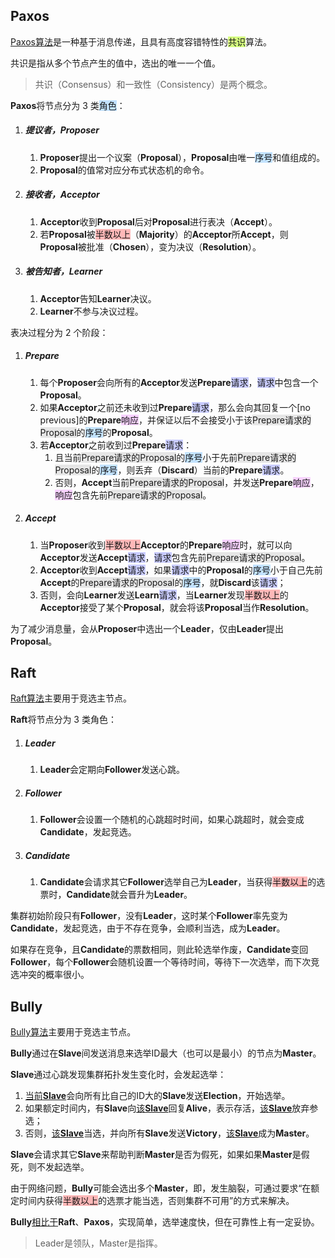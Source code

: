 ## Paxos

[Paxos算法](https://www.cyc2018.xyz/其它/系统设计/分布式.html#五、paxos)是一种基于消息传递，且具有高度容错特性的<span style=background:#d4fe7f>共识</span>算法。

共识是指从多个节点产生的值中，选出的唯一一个值。

> 共识（Consensus）和一致性（Consistency）是两个概念。

**Paxos**将节点分为 3 类<span style=background:#c2e2ff>角色</span>：

1. ##### 提议者，Proposer

   1. **Proposer**提出一个议案（**Proposal**），**Proposal**由唯一<span style=background:#c2e2ff>序号</span>和值组成的。
   2. **Proposal**的值常对应分布式状态机的命令。

2. ##### 接收者，Acceptor

   1. **Acceptor**收到**Proposal**后对**Proposal**进行表决（**Accept**）。
   2. 若**Proposal**被<span style=background:#ffb8b8>半数以上</span>（**Majority**）的**Acceptor**所**Accept**，则**Proposal**被批准（**Chosen**），变为决议（**Resolution**）。

3. ##### 被告知者，Learner

   1. **Acceptor**告知**Learner**决议。
   2. **Learner**不参与决议过程。

表决过程分为 2 个阶段：

1. ##### Prepare

   1. 每个**Proposer**会向所有的**Acceptor**发送**Prepare**<span style=background:#c9ccff>请求</span>，<span style=background:#c9ccff>请求</span>中包含一个**Proposal**。
   2. 如果**Acceptor**之前还未收到过**Prepare**<span style=background:#c9ccff>请求</span>，那么会向其回复一个[no previous]的**Prepare**<span style=background:#f8d2ff>响应</span>，并保证以后不会接受小于该<span style=background:#e6e6e6>Prepare请求的Proposal</span>的<span style=background:#c2e2ff>序号</span>的**Proposal**。
   3. 若**Acceptor**之前收到过**Prepare**<span style=background:#c9ccff>请求</span>：
      1. 且当前<span style=background:#e6e6e6>Prepare请求的Proposal</span>的<span style=background:#c2e2ff>序号</span>小于先前<span style=background:#e6e6e6>Prepare请求的Proposal</span>的<span style=background:#c2e2ff>序号</span>，则丢弃（**Discard**）当前的**Prepare**<span style=background:#c9ccff>请求</span>。
      2. 否则，**Accept**当前<span style=background:#e6e6e6>Prepare请求的Proposal</span>，并发送**Prepare**<span style=background:#f8d2ff>响应</span>，<span style=background:#f8d2ff>响应</span>包含先前<span style=background:#e6e6e6>Prepare请求的Proposal</span>。

2. ##### Accept

   1. 当**Proposer**收到<span style=background:#ffb8b8>半数以上</span>**Acceptor**的**Prepare**<span style=background:#f8d2ff>响应</span>时，就可以向**Acceptor**发送**Accept**<span style=background:#c9ccff>请求</span>，<span style=background:#c9ccff>请求</span>包含先前<span style=background:#e6e6e6>Prepare请求的Proposal</span>。
   2. **Acceptor**收到**Accept**<span style=background:#c9ccff>请求</span>，如果<span style=background:#c9ccff>请求</span>中的**Proposal**的<span style=background:#c2e2ff>序号</span>小于自己先前**Accept**的<span style=background:#e6e6e6>Prepare请求的Proposal</span>的<span style=background:#c2e2ff>序号</span>，就**Discard**该<span style=background:#c9ccff>请求</span>；
   3. 否则，会向**Learner**发送**Learn**<span style=background:#c9ccff>请求</span>，当**Learner**发现<span style=background:#ffb8b8>半数以上</span>的**Acceptor**接受了某个**Proposal**，就会将该**Proposal**当作**Resolution**。

为了减少消息量，会从**Proposer**中选出一个**Leader**，仅由**Leader**提出**Proposal**。



## Raft

[Raft算法](https://www.cyc2018.xyz/其它/系统设计/分布式.html#六、raft)主要用于竞选主节点。

**Raft**将节点分为 3 类角色：

1. ##### Leader

   1. **Leader**会定期向**Follower**发送心跳。

2. ##### Follower

   1. **Follower**会设置一个随机的心跳超时时间，如果心跳超时，就会变成**Candidate**，发起竞选。

3. ##### Candidate

   1. **Candidate**会请求其它**Follower**选举自己为**Leader**，当获得<span style=background:#ffb8b8>半数以上</span>的选票时，**Candidate**就会晋升为**Leader**。

集群初始阶段只有**Follower**，没有**Leader**，这时某个**Follower**率先变为**Candidate**，发起竞选，由于不存在竞争，会顺利当选，成为**Leader**。

如果存在竞争，且**Candidate**的票数相同，则此轮选举作废，**Candidate**变回**Follower**，每个**Follower**会随机设置一个等待时间，等待下一次选举，而下次竞选冲突的概率很小。



## Bully

[Bully算法](https://zhuanlan.zhihu.com/p/110015509)主要用于竞选主节点。

**Bully**通过在**Slave**间发送消息来选举ID最大（也可以是最小）的节点为**Master**。

**Slave**通过心跳发现集群拓扑发生变化时，会发起选举：

1. <u>当前**Slave**</u>会向所有比自己的ID大的**Slave**发送**Election**，开始选举。
2. 如果额定时间内，有**Slave**向<u>该**Slave**</u>回复**Alive**，表示存活，<u>该**Slave**</u>放弃参选；
3. 否则，<u>该**Slave**</u>当选，并向所有**Slave**发送**Victory**，<u>该**Slave**</u>成为**Master**。

**Slave**会请求其它**Slave**来帮助判断**Master**是否为假死，如果如果**Master**是假死，则不发起选举。

由于网络问题，**Bully**可能会选出多个**Master**，即，发生脑裂，可通过要求“在额定时间内获得<span style=background:#ffb8b8>半数以上</span>的选票才能当选，否则集群不可用”的方式来解决。

**Bully**[相比于](https://leriou.github.io/2019-01-09-mongodb-compareto-elasticsearch/)**Raft**、**Paxos**，实现简单，选举速度快，但在可靠性上有一定妥协。

> Leader是领队，Master是指挥。
